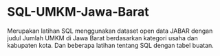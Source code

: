 # SQL-UMKM-Jawa-Barat
Merupakan latihan SQL menggunakan dataset open data JABAR dengan judul Jumlah UMKM di Jawa Barat berdasarkan kategori usaha dan kabupaten kota.
Dan beberapa latihan tentang SQL dengan tabel buatan.
